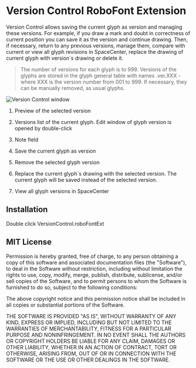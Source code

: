 # Version Control RoboFont Extension

Version Control allows saving the current glyph as version and managing these versions.For example, if you draw a mark and doubt in correctness of current position you can save it as the version and continue drawing. Then, if necessary, return to any previous versions, manage them, compare with current or view all glyph revisions in SpaceCenter, replace the drawing of current glyph with version\`s drawing or delete it.

> The number of versions for each glyph is to 999. Versions of the glyphs are stored in the glyph general table with names <GlyphName>.ver.XXX  - where XXX is the version number from 001 to 999. If necessary, they can be manually removed, as usual glyphs. 

![Version Control window](https://dl.dropboxusercontent.com/u/2432828/RoboFont/VersionControl/vcwindow.png)

1. Preview of the selected version 

2. Versions list of the current glyph.
Edit window of glyph version is opened by double-click 

3. Note field

4. Save the current glyph as version 

5. Remove the selected glyph version

6. Replace the current glyph`s drawing with the selected version. The current glyph will be saved instead of the selected version.
7. View all glyph versions in SpaceCenter
 
## Installation
Double click VersionControl.roboFontExt## MIT License

Permission is hereby granted, free of charge, to any person obtaining a copy of this software and associated documentation files (the "Software"), to deal in the Software without restriction, including without limitation the rights to use, copy, modify, merge, publish, distribute, sublicense, and/or sell copies of the Software, and to permit persons to whom the Software is furnished to do so, subject to the following conditions:

The above copyright notice and this permission notice shall be included in all copies or substantial portions of the Software.

THE SOFTWARE IS PROVIDED "AS IS", WITHOUT WARRANTY OF ANY KIND, EXPRESS OR IMPLIED, INCLUDING BUT NOT LIMITED TO THE WARRANTIES OF MERCHANTABILITY, FITNESS FOR A PARTICULAR PURPOSE AND NONINFRINGEMENT. IN NO EVENT SHALL THE AUTHORS OR COPYRIGHT HOLDERS BE LIABLE FOR ANY CLAIM, DAMAGES OR OTHER LIABILITY, WHETHER IN AN ACTION OF CONTRACT, TORT OR OTHERWISE, ARISING FROM, OUT OF OR IN CONNECTION WITH THE SOFTWARE OR THE USE OR OTHER DEALINGS IN THE SOFTWARE.